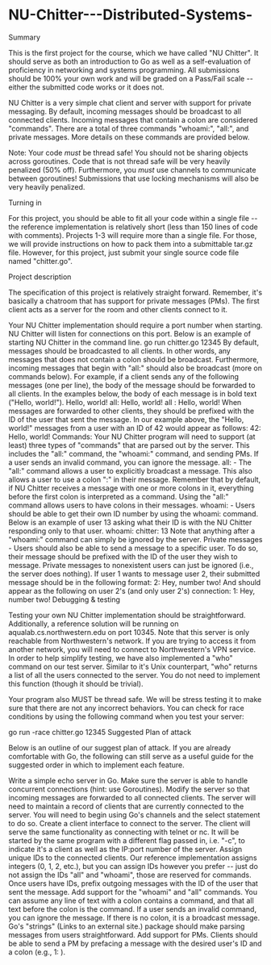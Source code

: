 # NU-Chitter---Distributed-Systems-

Summary

This is the first project for the course, which we have called "NU Chitter". It should serve as both an introduction to Go as well as a self-evaluation of proficiency in networking and systems programming. All submissions should be 100% your own work and will be graded on a Pass/Fail scale -- either the submitted code works or it does not.

NU Chitter is a very simple chat client and server with support for private messaging. By default, incoming messages should be broadcast to all connected clients. Incoming messages that contain a colon are considered "commands". There are a total of three commands "whoami:", "all:", and private messages. More details on these commands are provided below.

Note: Your code *must* be thread safe! You should not be sharing objects across goroutines. Code that is not thread safe will be very heavily penalized (50% off). Furthermore, you *must* use channels to communicate between goroutines! Submissions that use locking mechanisms will also be very heavily penalized.

Turning in

For this project, you should be able to fit all your code within a single file -- the reference implementation is relatively short (less than 150 lines of code with comments). Projects 1-3 will require more than a single file. For those, we will provide instructions on how to pack them into a submittable tar.gz file. However, for this project, just submit your single source code file named "chitter.go".

Project description

The specification of this project is relatively straight forward. Remember, it's basically a chatroom that has support for private messages (PMs). The first client acts as a server for the room and other clients connect to it.

Your NU Chitter implementation should require a port number when starting. NU Chitter will listen for connections on this port. Below is an example of starting NU Chitter in the command line.
go run chitter.go 12345
By default, messages should be broadcasted to all clients. In other words, any messages that does not contain a colon should be broadcast. Furthermore, incoming messages that begin with "all:" should also be broadcast (more on commands below). For example, if a client sends any of the following messages (one per line), the body of the message should be forwarded to all clients. In the examples below, the body of each message is in bold text ("Hello, world!").
Hello, world!
all: Hello, world!
all : Hello, world!
When messages are forwarded to other clients, they should be prefixed with the ID of the user that sent the message. In our example above, the "Hello, world!" messages from a user with an ID of 42 would appear as follows:
42: Hello, world!
Commands: Your NU Chitter program will need to support (at least) three types of "commands" that are parsed out by the server. This includes the "all:" command, the "whoami:" command, and sending PMs. If a user sends an invalid command, you can ignore the message.
all: - The "all:" command allows a user to explicitly broadcast a message. This also allows a user to use a colon ":" in their message. Remember that by default, if NU Chitter receives a message with one or more colons in it, everything before the first colon is interpreted as a command. Using the "all:" command allows users to have colons in their messages.
whoami: - Users should be able to get their own ID number by using the whoami: command. Below is an example of user 13 asking what their ID is with the NU Chitter responding only to that user.
whoami:
chitter: 13
Note that anything after a "whoami:" command can simply be ignored by the server.
Private messages - Users should also be able to send a message to a specific user. To do so, their message should be prefixed with the ID of the user they wish to message. Private messages to nonexistent users can just be ignored (i.e., the server does nothing). If user 1 wants to message user 2, their submitted message should be in the following format:
2: Hey, number two!
And should appear as the following on user 2's (and only user 2's) connection:
1: Hey, number two!
Debugging & testing

Testing your own NU Chitter implementation should be straightforward. Additionally, a reference solution will be running on aqualab.cs.northwestern.edu on port 10345. Note that this server is only reachable from Northwestern's network. If you are trying to access it from another network, you will need to connect to Northwestern's VPN service. In order to help simplify testing, we have also implemented a "who" command on our test server. Similar to it's Unix counterpart, "who" returns a list of all the users connected to the server. You do not need to implement this function (though it should be trivial).

Your program also MUST be thread safe. We will be stress testing it to make sure that there are not any incorrect behaviors. You can check for race conditions by using the following command when you test your server:

go run -race chitter.go 12345
Suggested Plan of attack

Below is an outline of our suggest plan of attack. If you are already comfortable with Go, the following can still serve as a useful guide for the suggested order in which to implement each feature.

Write a simple echo server in Go. Make sure the server is able to handle concurrent connections (hint: use Goroutines).
Modify the server so that incoming messages are forwarded to all connected clients. The server will need to maintain a record of clients that are currently connected to the server. You will need to begin using Go's channels and the select statement to do so.
Create a client interface to connect to the server.  The client will serve the same functionality as connecting with telnet or nc.  It will be started by the same program with a different flag passed in, i.e. "-c", to indicate it's a client as well as the IP:port number of the server.
Assign unique IDs to the connected clients. Our reference implementation assigns integers (0, 1, 2, etc.), but you can assign IDs however you prefer -- just do not assign the IDs "all" and "whoami", those are reserved for commands. Once users have IDs, prefix outgoing messages with the ID of the user that sent the message.
Add support for the "whoami" and "all" commands. You can assume any line of text with a colon contains a command, and that all text before the colon is the command. If a user sends an invalid command, you can ignore the message. If there is no colon, it is a broadcast message. Go's "strings" (Links to an external site.) package should make parsing messages from users straightforward.
Add support for PMs. Clients should be able to send a PM by prefacing a message with the desired user's ID and a colon (e.g., 1: <message>).
